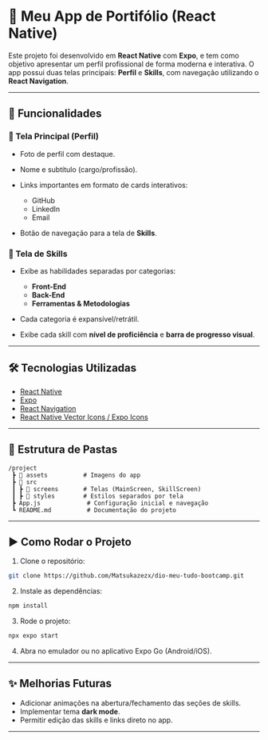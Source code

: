 # 📱 Meu App de Portifólio (React Native)

Este projeto foi desenvolvido em **React Native** com **Expo**, e tem como objetivo apresentar um perfil profissional de forma moderna e interativa. O app possui duas telas principais: **Perfil** e **Skills**, com navegação utilizando o **React Navigation**.

---

## 🚀 Funcionalidades

### 🔹 Tela Principal (Perfil)

* Foto de perfil com destaque.
* Nome e subtítulo (cargo/profissão).
* Links importantes em formato de cards interativos:

  * GitHub
  * LinkedIn
  * Email
* Botão de navegação para a tela de **Skills**.

### 🔹 Tela de Skills

* Exibe as habilidades separadas por categorias:

  * **Front-End**
  * **Back-End**
  * **Ferramentas & Metodologias**
* Cada categoria é expansível/retrátil.
* Exibe cada skill com **nível de proficiência** e **barra de progresso visual**.

---

## 🛠️ Tecnologias Utilizadas

* [React Native](https://reactnative.dev/)
* [Expo](https://expo.dev/)
* [React Navigation](https://reactnavigation.org/)
* [React Native Vector Icons / Expo Icons](https://icons.expo.fyi/)

---

## 📂 Estrutura de Pastas

```
/project
 ┣ 📂 assets          # Imagens do app
 ┣ 📂 src
 ┃ ┣ 📂 screens       # Telas (MainScreen, SkillScreen)
 ┃ ┣ 📂 styles        # Estilos separados por tela
 ┣ App.js             # Configuração inicial e navegação
 ┗ README.md          # Documentação do projeto
```

---

## ▶️ Como Rodar o Projeto

1. Clone o repositório:

```bash
git clone https://github.com/Matsukazezx/dio-meu-tudo-bootcamp.git
```

2. Instale as dependências:

```bash
npm install
```

3. Rode o projeto:

```bash
npx expo start
```

4. Abra no emulador ou no aplicativo Expo Go (Android/iOS).

---

## ✨ Melhorias Futuras

* Adicionar animações na abertura/fechamento das seções de skills.
* Implementar tema **dark mode**.
* Permitir edição das skills e links direto no app.

---

